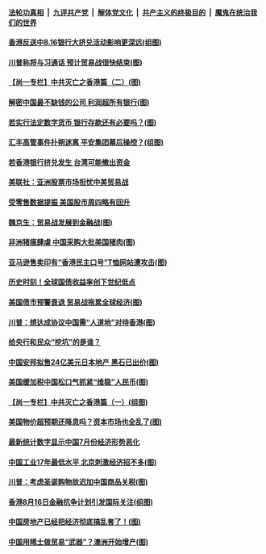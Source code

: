 ####  [法轮功真相](../../../../basic/blob/master/README.md?t=08161713) &nbsp;|&nbsp; [九评共产党](../../../../9ping.md/blob/master/README.md?t=08161713) &nbsp;|&nbsp; [解体党文化](../../../../jtdwh.md/blob/master/README.md?t=08161713)  &nbsp;|&nbsp; [共产主义的终极目的](../../../../gczydzjmd.md/blob/master/README.md?t=08161713) &nbsp;|&nbsp; [魔鬼在统治我们的世界](../../../../mgztzwmdsj.md/blob/master/README.md?t=08161713) 

#### [香港反送中8.16银行大挤兑活动影响更深远(组图)](../pages/p5/903945.md?t=08161713) 

#### [川普称将与习通话 预计贸易战很快结束(图)](../pages/p5/903925.md?t=08161713) 

#### [【尚一专栏】中共灭亡之香港篇（二）(图)](../pages/p5/903757.md?t=08161713) 

#### [解密中国最不缺钱的公司 利润超所有银行(图)](../pages/p5/903839.md?t=08161713) 

#### [若实行法定数字货币 银行存款还有必要吗？(图)](../pages/p5/903836.md?t=08161713) 

#### [汇丰高管事件扑朔迷离 平安集团幕后操控？(组图)](../pages/p5/903808.md?t=08161713) 

#### [若香港银行挤兑发生 台湾可能撤出资金](../pages/p5/903946.md?t=08161713) 

#### [美联社：亚洲股票市场担忧中美贸易战](../pages/p5/903924.md?t=08161713) 

#### [受零售数据提振 美国股市周四略有回升](../pages/p5/903923.md?t=08161713) 

#### [魏京生：贸易战发展到金融战(图)](../pages/p5/903858.md?t=08161713) 

#### [非洲猪瘟肆虐 中国采购大批美国猪肉(图)](../pages/p5/903855.md?t=08161713) 

#### [亚马逊售卖印有“香港民主口号”T恤网站遭攻击(图)](../pages/p5/903852.md?t=08161713) 

#### [历史时刻！全球国债收益率创下世纪低点](../pages/p5/903835.md?t=08161713) 

#### [美国债市预警衰退 贸易战拖累全球经济(图)](../pages/p5/903796.md?t=08161713) 

#### [川普：想达成协议中国需“人道地”对待香港(图)](../pages/p5/903767.md?t=08161713) 

#### [给央行和民众“挖坑”的是谁？](../pages/p5/903750.md?t=08161713) 

#### [中国安邦拟售24亿美元日本地产 黑石已出价(图)](../pages/p5/903730.md?t=08161713) 

#### [美国缓加税中国松口气抓紧“维稳”人民币(图)](../pages/p5/903720.md?t=08161713) 

#### [【尚一专栏】中共灭亡之香港篇（一）(组图)](../pages/p5/903743.md?t=08161713) 

#### [美国物价超预期还降息吗？资本市场也全乱了(图)](../pages/p5/903729.md?t=08161713) 

#### [最新统计数字显示中国7月份经济形势恶化](../pages/p5/903701.md?t=08161713) 

#### [中国工业17年最低水平 北京刺激经济招不多(图)](../pages/p5/903698.md?t=08161713) 

#### [川普：考虑圣诞购物故迟加中国商品关税(图)](../pages/p5/903659.md?t=08161713) 

#### [香港8月16日金融抗争计划引发国际关注(组图)](../pages/p5/903623.md?t=08161713) 

#### [中国房地产已经把经济彻底搞乱套了！(图)](../pages/p5/903622.md?t=08161713) 

#### [中国用稀土做贸易“武器”？澳洲开始增产(图)](../pages/p5/903621.md?t=08161713) 

